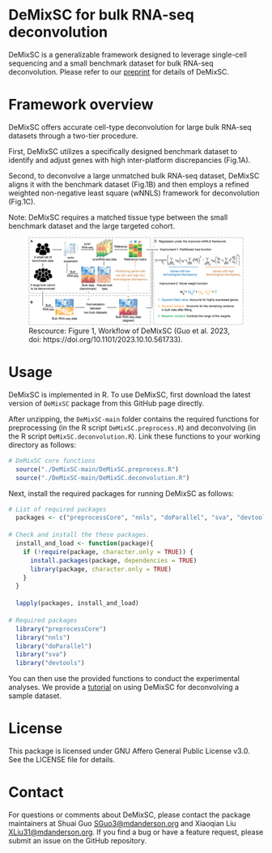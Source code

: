 # DeMixSC for bulk RNA-seq deconvolution

DeMixSC is a generalizable framework designed to leverage single-cell sequencing and a small benchmark dataset for bulk RNA-seq deconvolution.
Please refer to our [preprint](https://www.biorxiv.org/content/10.1101/2023.10.10.561733v1) for details of DeMixSC.

# Framework overview
DeMixSC offers accurate cell-type deconvolution for large bulk RNA-seq datasets through a two-tier procedure.  

First, DeMixSC utilizes a specifically designed benchmark dataset to identify and adjust genes with high inter-platform discrepancies (Fig.1A). 

Second, to deconvolve a large unmatched bulk RNA-seq dataset, DeMixSC aligns it with the benchmark dataset (Fig.1B) and then employs a refined weighted non-negative least square (wNNLS) framework for deconvolution (Fig.1C).

Note: DeMixSC requires a matched tissue type between the small benchmark dataset and the large targeted cohort.

<figure>
  <img src="./figures/framework.png" width="800px"/>
  <figcaption>Rescource: Figure 1, Workflow of DeMixSC (Guo et al. 2023, doi: https://doi.org/10.1101/2023.10.10.561733).</figcaption>
</figure>

# Usage

DeMixSC is implemented in R. To use DeMixSC, first download the latest version of `DeMixSC` package from this GitHub page directly. 

After unzipping, the `DeMixSC-main` folder contains the required functions for preprocessing (in the R script `DeMixSC.preprocess.R`) and deconvolving (in the R script `DeMixSC.deconvolution.R`). Link these functions to your working directory as follows:

```r
# DeMixSC core functions
  source("./DeMixSC-main/DeMixSC.preprocess.R")
  source("./DeMixSC-main/DeMixSC.deconvolution.R")
```

Next, install the required packages for running DeMixSC as follows: 

```r
# List of required packages
  packages <- c("preprocessCore", "nnls", "doParallel", "sva", "devtools")
  
# Check and install the these packages.
  install_and_load <- function(package){
    if (!require(package, character.only = TRUE)) {
      install.packages(package, dependencies = TRUE)
      library(package, character.only = TRUE)
    }
  }
  
  lapply(packages, install_and_load)

# Required packages
  library("preprocessCore")
  library("nnls")
  library("doParallel")
  library("sva")
  library("devtools")
```

You can then use the provided functions to conduct the experimental analyses. We provide a [tutorial](link) on using DeMixSC for deconvolving a sample dataset. 


# License
This package is licensed under GNU Affero General Public License v3.0. See the LICENSE file for details. 

# Contact
For questions or comments about DeMixSC, please contact the package maintainers at Shuai Guo <SGuo3@mdanderson.org> and Xiaoqian Liu <XLiu31@mdanderson.org>. If you find a bug or have a feature request, please submit an issue on the GitHub repository.



